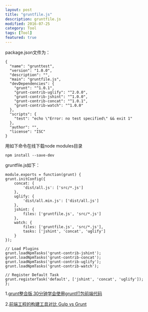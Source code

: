 ```yaml
---
layout: post
title: "gruntfile.js"
description: gruntfile.js
modified: 2016-07-25
category: Tool
tags: [Tool]
featured: true
---
```


package.json文件为：

	{
	  "name": "grunttest",
	  "version": "1.0.0",
	  "description": "",
	  "main": "gruntfile.js",
	  "devDependencies": {
	    "grunt": "^1.0.1",
	    "grunt-contrib-uglify": "^2.0.0",
	    "grunt-contrib-jshint": "^1.0.0",
	    "grunt-contrib-concat": "^1.0.1",
	    "grunt-contrib-watch": "^1.0.0"
	  },
	  "scripts": {
	    "test": "echo \"Error: no test specified\" && exit 1"
	  },
	  "author": "",
	  "license": "ISC"
	}

用如下命令在线下载node modules目录

	npm install --save-dev

gruntfile.js如下：

	module.exports = function(grunt) {
	grunt.initConfig({
	    concat: {
	        'dist/all.js': ['src/*.js']
	    },
	    uglify: {
	        'dist/all.min.js': ['dist/all.js']
	    },
	    jshint: {
	        files: ['gruntfile.js', 'src/*.js']
	    },
	    watch: {
	        files: ['gruntfile.js', 'src/*.js'],
	        tasks: ['jshint', 'concat', 'uglify']
	    }
	});

	// Load Plugins
	grunt.loadNpmTasks('grunt-contrib-jshint');
	grunt.loadNpmTasks('grunt-contrib-concat');
	grunt.loadNpmTasks('grunt-contrib-uglify');
	grunt.loadNpmTasks('grunt-contrib-watch');

	// Register Default Task
	grunt.registerTask('default', ['jshint', 'concat', 'uglify']);
	};

1.[grunt整合版,30分钟学会使用grunt打包前端代码](http://www.cnblogs.com/yexiaochai/p/3603389.html)

2.[前端工程的构建工具对比 Gulp vs Grunt](https://segmentfault.com/a/1190000002491282)
